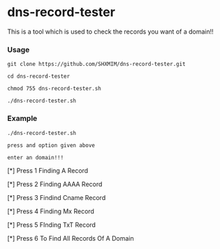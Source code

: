 # dns-record-tester

This is a tool which is used to check the records you want of a domain!!

### Usage

```
git clone https://github.com/SHXMIM/dns-record-tester.git
```
```
cd dns-record-tester
```
```
chmod 755 dns-record-tester.sh
```
```
./dns-record-tester.sh
``` 
### Example

```
./dns-record-tester.sh
```
```
press and option given above

enter an domain!!!
```

[*] Press 1 Finding A Record 

[*] Press 2 Finding AAAA Record

[*] Press 3 Findind Cname Record 

[*] Press 4 Finding Mx Record 

[*] Press 5 FInding TxT Record

[*] Press 6 To Find All Records Of A Domain
```
